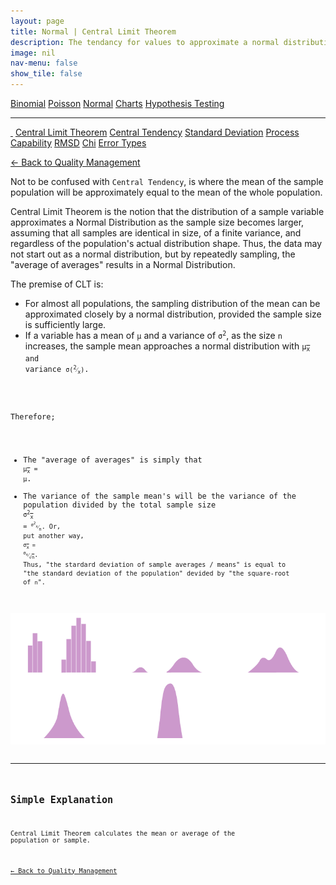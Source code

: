 ```yaml
---
layout: page
title: Normal | Central Limit Theorem
description: The tendancy for values to approximate a normal distribution
image: nil
nav-menu: false
show_tile: false
---
```


<a href="../binomial.html" class="button small">Binomial</a>
<a href="../poisson.html" class="button small">Poisson</a>
<a href="./" class="button special small">Normal</a>
<a href="../charts" class="button small">Charts</a>
<a href="../hypothesis-testing.html" class="button small">Hypothesis Testing</a>

<hr />

<a href="./" style="border-bottom: none;"><i class="icon fa-home">&nbsp;</i></a>
<a href="central-limit-theorem.html" class="button special small">Central Limit Theorem</a>
<a href="central-tendency.html" class="button small">Central Tendency</a>
<a href="standard-deviation.html" class="button small">Standard Deviation</a>
<a href="process-capability.html" class="button small">Process Capability</a>
<a href="rmsd.html" class="button small">RMSD</a>
<a href="chi.html" class="button small">Chi</a>
<a href="error-types.html" class="button small">Error Types</a>

<a href="/quality-management">&#x2190; Back to Quality Management</a>

Not to be confused with <code>Central Tendency</code>, is where the mean of the sample population will be approximately equal to the mean of the whole population.

Central Limit Theorem is the notion that the distribution of a sample variable approximates a Normal Distribution as the sample size becomes larger, assuming that all samples are identical in size, of a finite variance, and regardless of the population's actual distribution shape.  Thus, the data may not start out as a normal distribution, but by repeatedly sampling, the "average of averages" results in a Normal Distribution.

The premise of CLT is:

- For almost all populations, the sampling distribution of the mean can be approximated closely by a normal distribution, provided the sample size is sufficiently large.
- If a variable has a mean of <code>&micro;</code> and a variance of <code>&sigma;<sup>2</sup></code>, as the size <code>n</code> increases, the sample mean approaches a normal distribution with <code>&micro;<sub><span style="text-decoration: overline;">x</span></sub> and variance <code>&sigma;(<sup>2</sup>&frasl;<sub>x</sub>)</code>.

Therefore;

- The "average of averages" is simply that <code>&micro;<sub><span style="text-decoration: overline;">x</span></sub> = &micro;</code>.
- The variance of the sample mean's will be the variance of the population divided by the total sample size <code>&sigma;<sup>2</sup><sub><span style="text-decoration: overline;">x</span></sub> = <code><sup>&sigma;<sup>2</sup><sub>x</sub></sup>&frasl;<sub>n</sub></code>. Or, put another way, <code>&sigma;<sub><span style="text-decoration: overline;">x</span></sub> = <sup>&sigma;<sub>x</sub></sup>&frasl;<sub>&radic;<span style="text-decoration: overline;">n</span></sub></code>. Thus, "the stardard deviation of sample averages / means" is equal to "the standard deviation of the population" devided by "the square-root of <code>n</code>". 

<img src="/assets/images/clt.png" width="1000" />

----

## Simple Explanation

Central Limit Theorem calculates the mean or average of the population or sample.

<a href="/quality-management">&#x2190; Back to Quality Management</a>
